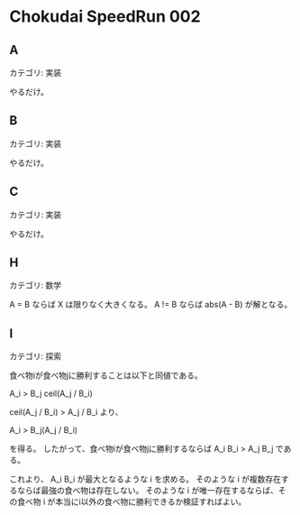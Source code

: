 # Chokudai SpeedRun 002

## A
カテゴリ: 実装

やるだけ。

## B
カテゴリ: 実装

やるだけ。

## C
カテゴリ: 実装

やるだけ。

## H
カテゴリ: 数学

A = B ならば X は限りなく大きくなる。
A != B ならば abs(A - B) が解となる。

## I
カテゴリ: 探索

食べ物iが食べ物jに勝利することは以下と同値である。

A_i > B_j ceil(A_j / B_i)

ceil(A_j / B_i) > A_j / B_i より、

A_i > B_j(A_j / B_i)

を得る。
したがって、食べ物iが食べ物jに勝利するならば A_i B_i > A_j B_j である。

これより、 A_i B_i が最大となるような i を求める。
そのような i が複数存在するならば最強の食べ物は存在しない。
そのような i が唯一存在するならば、その食べ物 i が本当にi以外の食べ物に勝利できるか検証すればよい。

